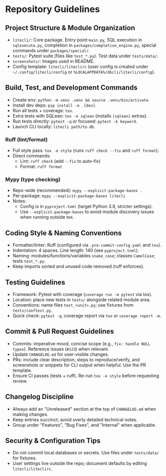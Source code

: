 # Repository Guidelines

## Project Structure & Module Organization
- `litecli/`: Core package. Entry point `main.py`, SQL execution in `sqlexecute.py`, completion in `packages/completion_engine.py`, special commands under `packages/special/`.
- `tests/`: Pytest suite (files like `test_*.py`). Test data under `tests/data/`.
- `screenshots/`: Images used in README.
- Config template: `litecli/liteclirc` (user config is created under `~/.config/litecli/config` or `%LOCALAPPDATA%/dbcli/litecli/config`).

## Build, Test, and Development Commands
- Create env: `python -m venv .venv && source .venv/bin/activate`.
- Install dev deps: `pip install -e .[dev]`.
- Run all tests + coverage: `tox`.
- Extra tests with SQLean: `tox -e sqlean` (installs `[sqlean]` extras).
- Run tests directly: `pytest -q` or focused: `pytest -k keyword`.
- Launch CLI locally: `litecli path/to.db`.

### Ruff (lint/format)
- Full style pass: `tox -e style` (runs `ruff check --fix` and `ruff format`).
- Direct commands:
  - Lint: `ruff check` (add `--fix` to auto-fix)
  - Format: `ruff format`

### Mypy (type checking)
- Repo-wide (recommended): `mypy --explicit-package-bases .`
- Per-package: `mypy --explicit-package-bases litecli`
- Notes:
  - Config is in `pyproject.toml` (target Python 3.9, stricter settings).
  - Use `--explicit-package-bases` to avoid module discovery issues when running outside tox.

## Coding Style & Naming Conventions
- Formatter/linter: Ruff (configured via `.pre-commit-config.yaml` and `tox`).
- Indentation: 4 spaces. Line length: 140 (see `pyproject.toml`).
- Naming: modules/functions/variables `snake_case`; classes `CamelCase`; tests `test_*.py`.
- Keep imports sorted and unused code removed (ruff enforces).

## Testing Guidelines
- Framework: Pytest with coverage (`coverage run -m pytest` via tox).
- Location: place new tests in `tests/` alongside related module area.
- Conventions: name files `test_<unit>.py`; use fixtures from `tests/conftest.py`.
- Quick check: `pytest -q`; coverage report via `tox` or `coverage report -m`.

## Commit & Pull Request Guidelines
- Commits: imperative mood, concise scope (e.g., `fix: handle NULL types`). Reference issues (`#123`) when relevant.
- Update `CHANGELOG.md` for user-visible changes.
- PRs: include clear description, steps to reproduce/verify, and screenshots or snippets for CLI output when helpful. Use the PR template.
- Ensure CI passes (tests + ruff). Re-run `tox -e style` before requesting review.

## Changelog Discipline
- Always add an "Unreleased" section at the top of `CHANGELOG.md` when making changes.
- Keep entries succinct; avoid overly detailed technical notes.
- Group under "Features", "Bug Fixes", and "Internal" when applicable.

## Security & Configuration Tips
- Do not commit local databases or secrets. Use files under `tests/data/` for fixtures.
- User settings live outside the repo; document defaults by editing `litecli/liteclirc`.
